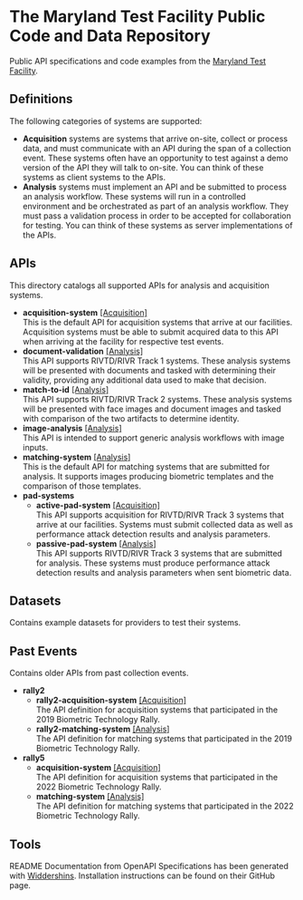 # The Maryland Test Facility Public Code and Data Repository

Public API specifications and code examples from the [Maryland Test Facility](https://mdtf.org).

## Definitions

The following categories of systems are supported:
- **Acquisition** systems are systems that arrive on-site, collect or process data, and must communicate with an API during the span of a collection event. These systems often have an opportunity to test against a demo version of the API they will talk to on-site. You can think of these systems as client systems to the APIs.
- **Analysis** systems must implement an API and be submitted to process an analysis workflow. These systems will run in a controlled environment and be orchestrated as part of an analysis workflow. They must pass a validation process in order to be accepted for collaboration for testing. You can think of these systems as server implementations of the APIs.

## APIs

This directory catalogs all supported APIs for analysis and acquisition systems.

- **acquisition-system** [\[Acquisition\]](#Definitions)  
  This is the default API for acquisition systems that arrive at our facilities. Acquisition systems must be able to submit acquired data to this API when arriving at the facility for respective test events.
- **document-validation** [\[Analysis\]](#Definitions)  
  This API supports RIVTD/RIVR Track 1 systems. These analysis systems will be presented with documents and tasked with determining their validity, providing any additional data used to make that decision.
- **match-to-id** [\[Analysis\]](#Definitions)  
  This API supports RIVTD/RIVR Track 2 systems. These analysis systems will be presented with face images and document images and tasked with comparison of the two artifacts to determine identity.
- **image-analysis** [\[Analysis\]](#Definitions)  
  This API is intended to support generic analysis workflows with image inputs.
- **matching-system** [\[Analysis\]](#Definitions)  
  This is the default API for matching systems that are submitted for analysis. It supports images producing biometric templates and the comparison of those templates.
- **pad-systems**
  - **active-pad-system** [\[Acquisition\]](#Definitions)  
    This API supports acquisition for RIVTD/RIVR Track 3 systems that arrive at our facilities. Systems must submit collected data as well as performance attack detection results and analysis parameters.
  - **passive-pad-system** [\[Analysis\]](#Definitions)  
    This API supports RIVTD/RIVR Track 3 systems that are submitted for analysis. These systems must produce performance attack detection results and analysis parameters when sent biometric data.

## Datasets

Contains example datasets for providers to test their systems.

## Past Events

Contains older APIs from past collection events.

- **rally2**
  - **rally2-acquisition-system** [\[Acquisition\]](#Definitions)  
    The API definition for acquisition systems that participated in the 2019 Biometric Technology Rally.
  - **rally2-matching-system** [\[Analysis\]](#Definitions)  
    The API definition for matching systems that participated in the 2019 Biometric Technology Rally.
- **rally5**
  - **acquisition-system** [\[Acquisition\]](#Definitions)  
    The API definition for acquisition systems that participated in the 2022 Biometric Technology Rally.
  - **matching-system** [\[Analysis\]](#Definitions)  
    The API definition for matching systems that participated in the 2022 Biometric Technology Rally.

## Tools

README Documentation from OpenAPI Specifications has been generated with [Widdershins](https://github.com/Mermade/widdershins). Installation instructions can be found on their GitHub page.
